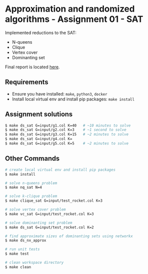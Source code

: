 # Approximation and randomized algorithms - Assignment 01 - SAT 

Implemented reductions to the SAT:
- N-queens
- Clique
- Vertex cover
- Dominanting set

Final report is located [here](report/main.pdf).

## Requirements
- Ensure you have installed: `make`, `python3`, `docker`
- Install local virtual env and install pip packages: `make install`

## Assignment solutions
```bash
$ make ds_sat G=input/g1.col K=40   # ~10 minutes to solve
$ make ds_sat G=input/g2.col K=3    # ~1 second to solve
$ make ds_sat G=input/g3.col K=15   # ~2 minutes to solve
$ make ds_sat G=input/g4.col K=
$ make ds_sat G=input/g5.col K=5    # ~2 minutes to solve
```

## Other Commands
```bash
# create local virtual env and install pip packages
$ make install

# solve n-queens problem
$ make nq_sat N=4

# solve k-clique problem
$ make clique_sat G=input/test_rocket.col K=3

# solve vertex cover problem
$ make vc_sat G=input/test_rocket.col K=3

# solve dominanting set problem
$ make ds_sat G=input/test_rocket.col K=2

# find approximate sizes of dominanting sets using networkx
$ make ds_nx_approx 

# run unit tests
$ make test

# clean workspace directory
$ make clean
```
